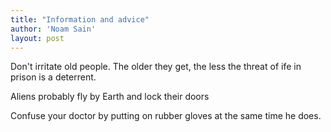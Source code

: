 ```yaml
---
title: "Information and advice"
author: 'Noam Sain'
layout: post
---
```


Don't irritate old people. The older they get, the less the threat of ife in prison is a deterrent.

Aliens probably fly by Earth and lock their doors

Confuse your doctor by putting on rubber gloves at the same time he does.